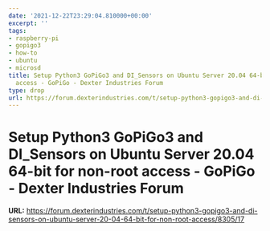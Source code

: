 ```yaml
---
date: '2021-12-22T23:29:04.810000+00:00'
excerpt: ''
tags:
- raspberry-pi
- gopigo3
- how-to
- ubuntu
- microsd
title: Setup Python3 GoPiGo3 and DI_Sensors on Ubuntu Server 20.04 64-bit for non-root
  access - GoPiGo - Dexter Industries Forum
type: drop
url: https://forum.dexterindustries.com/t/setup-python3-gopigo3-and-di-sensors-on-ubuntu-server-20-04-64-bit-for-non-root-access/8305/17
---
```


# Setup Python3 GoPiGo3 and DI_Sensors on Ubuntu Server 20.04 64-bit for non-root access - GoPiGo - Dexter Industries Forum

**URL:** https://forum.dexterindustries.com/t/setup-python3-gopigo3-and-di-sensors-on-ubuntu-server-20-04-64-bit-for-non-root-access/8305/17

